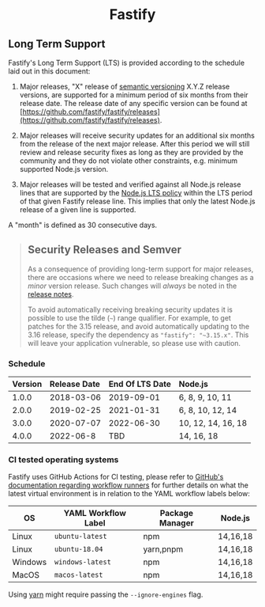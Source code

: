 <h1 align="center">Fastify</h1>

## Long Term Support
<a id="lts"></a>

Fastify's Long Term Support (LTS) is provided according to the schedule laid out
in this document:

1. Major releases, "X" release of [semantic versioning][semver] X.Y.Z release
   versions, are supported for a minimum period of six months from their release
   date. The release date of any specific version can be found at
   [https://github.com/fastify/fastify/releases](https://github.com/fastify/fastify/releases).

2. Major releases will receive security updates for an additional six months
   from the release of the next major release. After this period we will still
   review and release security fixes as long as they are provided by the
   community and they do not violate other constraints, e.g. minimum supported
   Node.js version.

3. Major releases will be tested and verified against all Node.js release lines
   that are supported by the [Node.js LTS
   policy](https://github.com/nodejs/Release) within the LTS period of that
   given Fastify release line. This implies that only the latest Node.js release
   of a given line is supported.

A "month" is defined as 30 consecutive days.

> ## Security Releases and Semver
>
> As a consequence of providing long-term support for major releases, there are
> occasions where we need to release breaking changes as a _minor_ version
> release. Such changes will _always_ be noted in the [release
> notes](https://github.com/fastify/fastify/releases).
>
> To avoid automatically receiving breaking security updates it is possible to
> use the tilde (`~`) range qualifier. For example, to get patches for the 3.15
> release, and avoid automatically updating to the 3.16 release, specify the
> dependency as `"fastify": "~3.15.x"`. This will leave your application
> vulnerable, so please use with caution.

[semver]: https://semver.org/

### Schedule
<a id="lts-schedule"></a>

| Version | Release Date | End Of LTS Date | Node.js              |
| :------ | :----------- | :-------------- | :------------------- |
| 1.0.0   | 2018-03-06   | 2019-09-01      | 6, 8, 9, 10, 11      |
| 2.0.0   | 2019-02-25   | 2021-01-31      | 6, 8, 10, 12, 14     |
| 3.0.0   | 2020-07-07   | 2022-06-30      | 10, 12, 14, 16, 18   |
| 4.0.0   | 2022-06-8    | TBD             | 14, 16, 18           |

### CI tested operating systems
<a id="supported-os"></a>

Fastify uses GitHub Actions for CI testing, please refer to [GitHub's
documentation regarding workflow
runners](https://docs.github.com/en/actions/using-github-hosted-runners/about-github-hosted-runners#supported-runners-and-hardware-resources)
for further details on what the latest virtual environment is in relation to the
YAML workflow labels below:

| OS      | YAML Workflow Label    | Package Manager           | Node.js      |
|---------|------------------------|---------------------------|--------------|
| Linux   | `ubuntu-latest`        | npm                       | 14,16,18     |
| Linux   | `ubuntu-18.04`         | yarn,pnpm                 | 14,16,18     |
| Windows | `windows-latest`       | npm                       | 14,16,18     |
| MacOS   | `macos-latest`         | npm                       | 14,16,18     |

Using [yarn](https://yarnpkg.com/) might require passing the `--ignore-engines`
flag.
